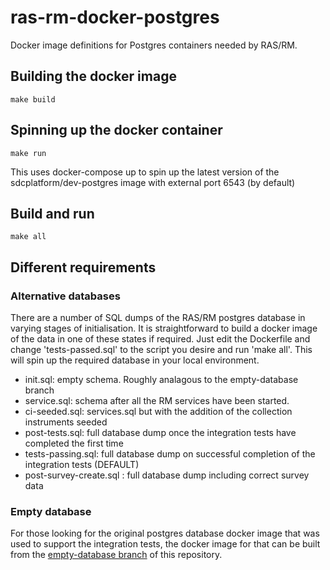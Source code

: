 # ras-rm-docker-postgres
Docker image definitions for Postgres containers needed by RAS/RM.  

## Building the docker image

```
make build
```

## Spinning up the docker container

```
make run
```

This uses docker-compose up to spin up the latest version of the sdcplatform/dev-postgres image with external port 6543 (by default)

## Build and run

```
make all
```

## Different requirements

### Alternative databases 

There are a number of SQL dumps of the RAS/RM postgres database in varying stages of initialisation. It is straightforward to build a docker image of the data in one of these states if required.  Just edit the Dockerfile and change 'tests-passed.sql' to the script you desire and run 'make all'.  This will spin up the required database in your local environment.

- init.sql: empty schema. Roughly analagous to the empty-database branch
- service.sql: schema after all the RM services have been started.
- ci-seeded.sql: services.sql but with the addition of the collection instruments seeded
- post-tests.sql: full database dump once the integration tests have completed the first time
- tests-passing.sql: full database dump on successful completion of the integration tests (DEFAULT)
- post-survey-create.sql : full database dump including correct survey data

### Empty database

For those looking for the original postgres database docker image that was used to support the integration tests, the docker image for that can be built from the [empty-database branch](https://github.com/ONSdigital/ras-rm-docker-postgres/tree/empty-database) of this repository.
